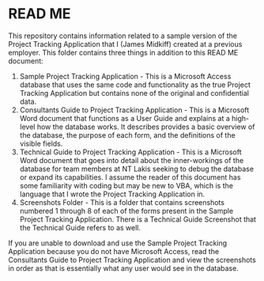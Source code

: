 # READ ME  
This repository contains information related to a sample version of the Project Tracking Application that I (James Midkiff) created at a previous employer. This folder contains three things in addition to this READ ME document:

1)	Sample Project Tracking Application - This is a Microsoft Access database that uses the same code and functionality as the true Project Tracking Application but contains none of the original and confidential data. 
2)	Consultants Guide to Project Tracking Application - This is a Microsoft Word document that functions as a User Guide and explains at a high-level how the database works. It describes provides a basic overview of the database, the purpose of each form, and the definitions of the visible fields. 
3)	Technical Guide to Project Tracking Application - This is a Microsoft Word document that goes into detail about the inner-workings of the database for team members at NT Lakis seeking to debug the database or expand its capabilities. I assume the reader of this document has some familiarity with coding but may be new to VBA, which is the language that I wrote the Project Tracking Application in. 
4)	Screenshots Folder - This is a folder that contains screenshots numbered 1 through 8 of each of the forms present in the Sample Project Tracking Application. There is a Technical Guide Screenshot that the Technical Guide refers to as well. 

If you are unable to download and use the Sample Project Tracking Application because you do not have Microsoft Access, read the Consultants Guide to Project Tracking Application and view the screenshots in order as that is essentially what any user would see in the database. 
